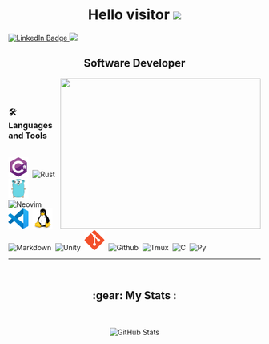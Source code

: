 <h1 align="center">Hello visitor <img src="https://media.giphy.com/media/hvRJCLFzcasrR4ia7z/giphy.gif" width="40"></h1>

<div id="header">
  <a href="https://www.linkedin.com/in/martin-evenbom-896a901a3" align="left">
  <img src="https://img.shields.io/badge/LinkedIn-blue?style=for-the-badge&logo=linkedin&logoColor=white" alt="LinkedIn Badge"/>
  <a href="mailto:martin.evenbom@gmail.com" align="left">
  <img src="https://img.shields.io/badge/-email me-D14836?style=for-the-badge&logo=Gmail&logoColor=black"/></a>
  <h2 align="center"> Software Developer </h3>
  <img src="https://media3.giphy.com/media/qgQUggAC3Pfv687qPC/giphy.gif?cid=ecf05e478fo1o7mfhumsry6utvay00x93d8axlemppxonk91&ep=v1_gifs_search&rid=giphy.gif&ct=g" align="right" height="300" width="400"/>&nbsp;
</div>

<br>


### :hammer_and_wrench: Languages and Tools


<br>
  
<div>
  <img src="https://raw.githubusercontent.com/devicons/devicon/1119b9f84c0290e0f0b38982099a2bd027a48bf1/icons/csharp/csharp-original.svg" title="Csharp" alt="Csharp" width="40" height="40"/>&nbsp;
  <img src="https://upload.wikimedia.org/wikipedia/commons/thumb/2/20/Rustacean-orig-noshadow.svg/512px-Rustacean-orig-noshadow.svg.png" title="Rust" alt="Rust" width="40" height="40"/>&nbsp;
  <img src="https://raw.githubusercontent.com/devicons/devicon/1119b9f84c0290e0f0b38982099a2bd027a48bf1/icons/go/go-original.svg" title="Go" alt="Go" width="40" height="40"/>&nbsp;
  <img src="https://camo.githubusercontent.com/6a0dffbc90479ec254eb599efdf6313eee7a253c222d80ae044be4d08354751e/68747470733a2f2f662e636c6f75642e6769746875622e636f6d2f6173736574732f313239373136302f323233383635372f34393730383332342d396266612d313165332d393438312d6130393934323033306562372e706e67" title="Neovim" alt="Neovim" width="40" height="40"/>&nbsp;
  <img src="https://raw.githubusercontent.com/devicons/devicon/1119b9f84c0290e0f0b38982099a2bd027a48bf1/icons/vscode/vscode-original.svg" title="Vscode" alt="Vscode" width="40" height="40"/>&nbsp;
  <img src="https://raw.githubusercontent.com/devicons/devicon/1119b9f84c0290e0f0b38982099a2bd027a48bf1/icons/linux/linux-original.svg" title="Linux" alt="Linux" width="40" height="40"/>&nbsp;
  <img src="https://upload.wikimedia.org/wikipedia/commons/thumb/4/48/Markdown-mark.svg/2560px-Markdown-mark.svg.png" title="Markdown" alt="Markdown" width="40" height="40"/>&nbsp;
  <img src="https://encrypted-tbn0.gstatic.com/images?q=tbn:ANd9GcSvSsE4cI63YJbkTl_a53Q6PLK8bKWz8eKHBICQ08ZujXKIhzuun24gkCjh1Ktbia5gk8M&usqp=CAU" title="Unity" alt="Unity" width="40" height="40"/>&nbsp;
  <img src="https://raw.githubusercontent.com/devicons/devicon/1119b9f84c0290e0f0b38982099a2bd027a48bf1/icons/git/git-original.svg" title="Git" alt="Git" width="40" height="40"/>&nbsp;
  <img src="https://icon-library.com/images/github-icon-svg/github-icon-svg-0.jpg" title="Github" alt="Github" width="40" height="40"/>&nbsp;
  <img src="https://seeklogo.com/images/T/tmux-logo-E71523388A-seeklogo.com.png" title="Tmux" alt="Tmux" width="40" height="40"/>&nbsp;
  <img src="https://upload.wikimedia.org/wikipedia/commons/thumb/1/18/C_Programming_Language.svg/1853px-C_Programming_Language.svg.png" title="C" alt="C" width="40" height="40"/>&nbsp;
  <img src="https://upload.wikimedia.org/wikipedia/commons/thumb/c/c3/Python-logo-notext.svg/1869px-Python-logo-notext.svg.png" title="Python" alt="Py" width="40" height="40"/>&nbsp;
</div>

---

<br>

<div align=center>
  <h2 align="center"> :gear: My Stats : </h3>
        <br>
        <br>
        <img src="https://github-readme-stats-sigma-five.vercel.app/api?username=zibiax&hide=stars,issues&title_color=6FDA44&text_color=FFFFFF&show_icons=true&icon_color=6FDA44&include_all_commits=true&count_private=true&theme=dark"             alt="GitHub Stats" height="200" />
        <br>
<!--        <img src="https://github-readme-stats-sigma-five.vercel.app/api/top-langs?username=zibiax&show_icons=true&locale=en&layout=compact&title_color=6FDA44&text_color=FFFFFF&theme=dark" alt="zibiax" width="500"               height="200"/> -->
        <br>
<!--        <img src="https://streak-stats.demolab.com/?user=zibiax&theme=dark&date_format=j%20M%5B%20Y%5D&currStreakLabel=6FDA44&fire=6FDA44&ring=6FDA44" alt="GitHub Streak Stats" height="200" /> -->
  </div>
